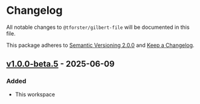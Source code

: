 # Changelog

All notable changes to `@tforster/gilbert-file` will be documented in this file.

This package adheres to [Semantic Versioning 2.0.0](https://semver.org/spec/v2.0.0.html) and [Keep a Changelog](https://keepachangelog.com/en/1.1.0/).

## [v1.0.0-beta.5](https://github.com/tforster/webproducer/compare/v1.0.0-beta.4...v1.0.0-beta.5) - 2025-06-09

### Added

- This workspace
